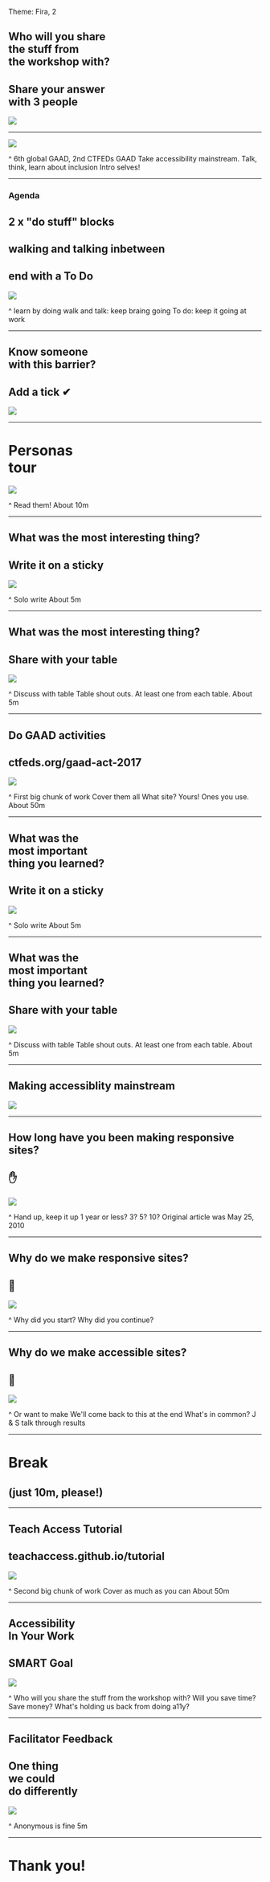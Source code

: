 Theme: Fira, 2

## Who will you share<br>the stuff from<br>the workshop with?
## **Share your answer<br>with 3 people**

![](img/stickynotes.jpg)

---

![](img/gaad.jpg)

^ 6th global GAAD, 2nd CTFEDs GAAD
Take accessibility mainstream.
Talk, think, learn about inclusion
Intro selves!

---

### **Agenda**

## 2 x **"do stuff"** blocks
## **walking and talking** inbetween
## end with a **To Do**

![](img/agenda.jpg)

^ learn by doing
walk and talk: keep braing going
To do: keep it going at work

---

## Know someone<br>with this barrier?
## **Add a tick ✔︎**

![](img/barrier.jpg)

---

# Personas<br>tour

![](img/posters.jpg)

^ Read them!
About 10m

---

## What was the most interesting thing?
## **Write it on a sticky**

![](img/stickynotes.jpg)

^ Solo write
About 5m

---

## What was the most interesting thing?
## **Share with your table**

![](img/discussion.jpg)

^ Discuss with table
Table shout outs. At least one from each table.
About 5m

---

## Do GAAD activities
## **ctfeds.org/gaad-act-2017**

![](img/activity-1.jpg)

^ First big chunk of work
Cover them all
What site? Yours! Ones you use.
About 50m


---

## What was the<br>most important<br>thing you learned?
## **Write it on a sticky**

![](img/stickynotes.jpg)

^ Solo write
About 5m

---

## What was the<br>most important<br>thing you learned?
## **Share with your table**

![](img/discussion-2.jpg)

^ Discuss with table
Table shout outs. At least one from each table.
About 5m

---

## Making accessiblity **mainstream**

![](img/gaad-twitter.png)

---

## How long have you been making **responsive sites**?
## :raised_hand:

![](img/how-long.jpg)

^ Hand up, keep it up
1 year or less? 3? 5? 10?
Original article was May 25, 2010

---

## **Why** do we make responsive sites?
## :pencil:

![](img/responsive.png)

^ Why did you start?
Why did you continue?

---

## **Why** do we make accessible sites?
## :pencil:

![](img/inclusive-design.jpg)

^ Or want to make
We'll come back to this at the end
What's in common?
J & S talk through results

---

# **Break**
## (just 10m, please!)

---

## Teach Access Tutorial
## **teachaccess.github.io/tutorial**

![](img/activity-2.jpg)

^ Second big chunk of work
Cover as much as you can
About 50m

---

## Accessibility<br>In Your Work
## **SMART Goal**

![](img/stickynotes.jpg)

^ Who will you share the stuff from the workshop with?
Will you save time? Save money?
What's holding us back from doing a11y?

---

## Facilitator Feedback
## **One thing<br>we could<br>do differently**

![](img/indexcards.jpg)

^ Anonymous is fine
5m

---

# Thank you!
